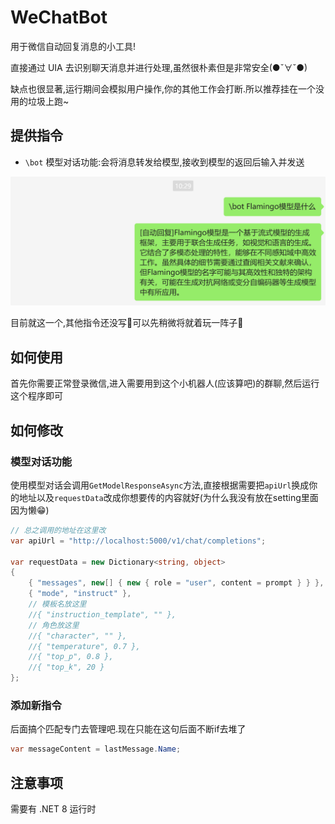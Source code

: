 # WeChatBot

用于微信自动回复消息的小工具!

直接通过 UIA 去识别聊天消息并进行处理,虽然很朴素但是非常安全(●ˇ∀ˇ●)

缺点也很显著,运行期间会模拟用户操作,你的其他工作会打断.所以推荐挂在一个没用的垃圾上跑~

## 提供指令

- `\bot` 模型对话功能:会将消息转发给模型,接收到模型的返回后输入并发送

![\\bot_1](./WechatBot.Example/bot_1.png)

目前就这一个,其他指令还没写🤭可以先稍微将就着玩一阵子🙏

## 如何使用

首先你需要正常登录微信,进入需要用到这个小机器人(应该算吧)的群聊,然后运行这个程序即可

## 如何修改

### 模型对话功能

使用模型对话会调用`GetModelResponseAsync`方法,直接根据需要把`apiUrl`换成你的地址以及`requestData`改成你想要传的内容就好(为什么我没有放在setting里面因为懒😁)
```csharp
// 总之调用的地址在这里改
var apiUrl = "http://localhost:5000/v1/chat/completions";

var requestData = new Dictionary<string, object>
{
    { "messages", new[] { new { role = "user", content = prompt } } },
    { "mode", "instruct" },
    // 模板名放这里
    //{ "instruction_template", "" }, 
    // 角色放这里
    //{ "character", "" }, 
    //{ "temperature", 0.7 },
    //{ "top_p", 0.8 },
    //{ "top_k", 20 }
};
```

### 添加新指令

后面搞个匹配专门去管理吧.现在只能在这句后面不断if去堆了

```csharp
var messageContent = lastMessage.Name;
```

## 注意事项

需要有 .NET 8 运行时